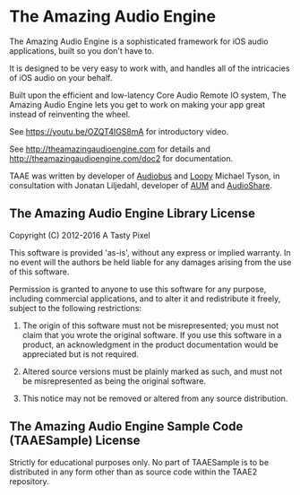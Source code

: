 The Amazing Audio Engine
========================

The Amazing Audio Engine is a sophisticated framework for iOS audio applications, built so you don't have to.

It is designed to be very easy to work with, and handles all of the intricacies of iOS audio on your behalf.

Built upon the efficient and low-latency Core Audio Remote IO system, The Amazing Audio Engine lets you get to work on making your app great instead of reinventing the wheel.

See https://youtu.be/OZQT4IGS8mA for introductory video.

See http://theamazingaudioengine.com for details and http://theamazingaudioengine.com/doc2 for documentation.

TAAE was written by developer of [Audiobus](http://audiob.us) and [Loopy](http://loopyapp.com) Michael Tyson, in consultation with Jonatan Liljedahl, developer of [AUM](http://kymatica.com/Software/AUM) and [AudioShare](http://kymatica.com/Software/AudioShare).

The Amazing Audio Engine Library License
----------------------------------------

Copyright (C) 2012-2016 A Tasty Pixel

This software is provided 'as-is', without any express or implied
warranty.  In no event will the authors be held liable for any damages
arising from the use of this software.

Permission is granted to anyone to use this software for any purpose,
including commercial applications, and to alter it and redistribute it
freely, subject to the following restrictions:

1. The origin of this software must not be misrepresented; you must not
   claim that you wrote the original software. If you use this software
   in a product, an acknowledgment in the product documentation would be
   appreciated but is not required.
   
2. Altered source versions must be plainly marked as such, and must not be
   misrepresented as being the original software.
   
3. This notice may not be removed or altered from any source distribution.


The Amazing Audio Engine Sample Code (TAAESample) License
---------------------------------------------------------

Strictly for educational purposes only. No part of TAAESample is to be distributed
in any form other than as source code within the TAAE2 repository.

